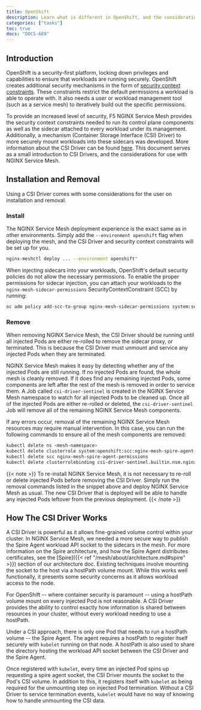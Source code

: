 ```yaml
---
title: OpenShift
description: Learn what is different in OpenShift, and the considerations a user must make.
categories: ["tasks"]
toc: true
docs: "DOCS-689"
---
```


## Introduction

OpenShift is a security-first platform, locking down privileges and capabilities to ensure that workloads are running securely. OpenShift creates additional security mechanisms in the form of [security context constraints](https://docs.openshift.com/container-platform/4.8/authentication/managing-security-context-constraints.html). These constraints restrict the default permissions a workload is able to operate with. It also needs a user or workload management tool (such as a service mesh) to iteratively build out the specific permissions.

To provide an increased level of security, F5 NGINX Service Mesh provides the security context constraints needed to run its control plane components as well as the sidecar attached to every workload under its management. Additionally, a mechanism (Container Storage Interface (CSI) Driver) to more securely mount workloads into these sidecars was developed. More information about the CSI Driver can be found [here](https://kubernetes-csi.github.io/docs/introduction.html). This document serves as a small introduction to CSI Drivers, and the considerations for use with NGINX Service Mesh.

## Installation and Removal

Using a CSI Driver comes with some considerations for the user on installation and removal.

### Install

The NGINX Service Mesh deployment experience is the exact same as in other environments. Simply add the `--environment openshift` flag when deploying the mesh, and the CSI Driver and security context constraints will be set up for you.

```bash
nginx-meshctl deploy ... --environment openshift"
```

When injecting sidecars into your workloads, OpenShift's default security policies do not allow the necessary permissions. To enable the proper permissions for sidecar injection, you can attach your workloads to the `nginx-mesh-sidecar-permissions` SecurityContextConstraint (SCC) by running:

```bash
oc adm policy add-scc-to-group nginx-mesh-sidecar-permissions system:serviceaccounts:<workload-namespace>
```

### Remove

When removing NGINX Service Mesh, the CSI Driver should be running until all injected Pods are either re-rolled to remove the sidecar proxy, or terminated. This is because the CSI Driver must unmount and service any injected Pods when they are terminated.

NGINX Service Mesh makes it easy by detecting whether any of the injected Pods are still running. If no injected Pods are found, the whole mesh is cleanly removed. If it does find any remaining injected Pods, some components are left after the rest of the mesh is removed in order to service them. A Job called `csi-driver-sentinel` is created in the NGINX Service Mesh namespace to watch for all injected Pods to be cleaned up. Once all of the injected Pods are either re-rolled or deleted, the `csi-driver-sentinel` Job will remove all of the remaining NGINX Service Mesh components.

If any errors occur, removal of the remaining NGINX Service Mesh resources may require manual intervention. In this case, you can run the following commands to ensure all of the mesh components are removed:

```bash
kubectl delete ns <mesh-namespace>
kubectl delete clusterrole system:openshift:scc:nginx-mesh-spire-agent-permissions
kubectl delete scc nginx-mesh-spire-agent-permissions
kubectl delete clusterrolebinding csi-driver-sentinel.builtin.nsm.nginx
```

{{< note >}}
To re-install NGINX Service Mesh, it is not necessary to re-roll or delete injected Pods before removing the CSI Driver. Simply run the removal commands listed in the snippet above and deploy NGINX Service Mesh as usual. The new CSI Driver that is deployed will be able to handle any injected Pods leftover from the previous deployment.
{{< /note >}}

## How The CSI Driver Works

A CSI Driver is powerful as it allows fine-grained volume control within your cluster. In NGINX Service Mesh, we needed a more secure way to publish the Spire Agent workload API socket to the sidecars in the mesh. For more information on the Spire architecture, and how the Spire Agent distributes certificates, see the [Spire]({{< ref "/mesh/about/architecture.md#spire" >}}) section of our architecture doc. Existing techniques involve mounting the socket to the host via a hostPath volume mount. While this works well functionally, it presents some security concerns as it allows workload access to the node.

For OpenShift -- where container security is paramount -- using a hostPath volume mount on every injected Pod is not reasonable. A CSI Driver provides the ability to control exactly how information is shared between resources in your cluster, without every workload needing to use a hostPath.

Under a CSI approach, there is only one Pod that needs to run a hostPath volume -- the Spire Agent. The agent requires a hostPath to register itself securely with `kubelet` running on that node. A hostPath is also used to share the directory hosting the workload API socket between the CSI Driver and the Spire Agent.

Once registered with `kubelet`, every time an injected Pod spins up requesting a spire agent socket, the CSI Driver mounts the socket to the Pod's CSI volume. In addition to this, it registers itself with `kubelet` as being required for the unmounting step on injected Pod termination. Without a CSI Driver to service termination events, `kubelet` would have no way of knowing how to handle unmounting the CSI data.
